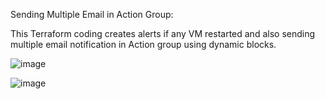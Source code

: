 Sending Multiple Email in Action Group:


This Terraform coding creates alerts if any VM restarted and also sending multiple email notification in Action group using dynamic blocks.

![image](https://github.com/keerthanavinodhkumar/Terraform-Azure-MiniProject/assets/111950542/1e643c91-ed28-429d-bc95-3b34a1c56f5b)

![image](https://github.com/keerthanavinodhkumar/Terraform-Azure-MiniProject/assets/111950542/f996c3a2-05ea-418b-8d41-b076b660571f)





